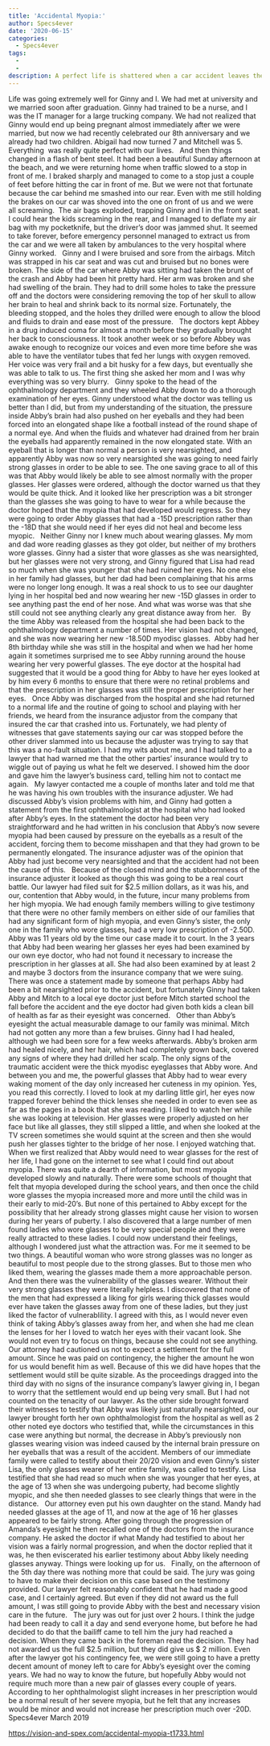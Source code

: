```yaml
---
title: 'Accidental Myopia:'
author: Specs4ever
date: '2020-06-15'
categories:
  - Specs4ever
tags:
  - 
  - 
description: A perfect life is shattered when a car accident leaves their daughter with a serious brain injury and nearsightedness.
---
```

Life was going extremely well for Ginny and I. We had met at university and we married soon after graduation. Ginny had trained to be a nurse, and I was the IT manager for a large trucking company. We had not realized that Ginny would end up being pregnant almost immediately after we were married, but now we had recently celebrated our 8th anniversary and we already had two children. Abigail had now turned 7 and Mitchell was 5. Everything  was really quite perfect with our lives.
 
And then things changed in a flash of bent steel. It had been a beautiful Sunday afternoon at the beach, and we were returning home when traffic slowed to a stop in front of me. I braked sharply and managed to come to a stop just a couple of feet before hitting the car in front of me. But we were not that fortunate because the car behind me smashed into our rear. Even with me still holding the brakes on our car was shoved into the one on front of us and we were all screaming.  The air bags exploded, trapping Ginny and I in the front seat. I could hear the kids screaming in the rear, and I managed to deflate my air bag with my pocketknife, but the driver’s door was jammed shut. It seemed to take forever, before emergency personnel managed to extract us from the car and we were all taken by ambulances to the very hospital where Ginny worked.
 
Ginny and I were bruised and sore from the airbags. Mitch was strapped in his car seat and was cut and bruised but no bones were broken. The side of the car where Abby was sitting had taken the brunt of the crash and Abby had been hit pretty hard. Her arm was broken and she had swelling of the brain. They had to drill some holes to take the pressure off and the doctors were considering removing the top of her skull to allow her brain to heal and shrink back to its normal size. Fortunately, the bleeding stopped, and the holes they drilled were enough to allow the blood and fluids to drain and ease most of the pressure.
 
The doctors kept Abbey in a drug induced coma for almost a month before they gradually brought her back to consciousness. It took another week or so before Abbey was awake enough to recognize our voices and even more time before she was able to have the ventilator tubes that fed her lungs with oxygen removed. Her voice was very frail and a bit husky for a few days, but eventually she was able to talk to us. The first thing she asked her mom and I was why everything was so very blurry.
 
Ginny spoke to the head of the ophthalmology department and they wheeled Abby down to do a thorough examination of her eyes. Ginny understood what the doctor was telling us better than I did, but from my understanding of the situation, the pressure inside Abby’s brain had also pushed on her eyeballs and they had been forced into an elongated shape like a football instead of the round shape of a normal eye. And when the fluids and whatever had drained from her brain the eyeballs had apparently remained in the now elongated state. With an eyeball that is longer than normal a person is very nearsighted, and apparently Abby was now so very nearsighted she was going to need fairly strong glasses in order to be able to see. The one saving grace to all of this was that Abby would likely be able to see almost normally with the proper glasses. Her glasses were ordered, although the doctor warned us that they would be quite thick. And it looked like her prescription was a bit stronger than the glasses she was going to have to wear for a while because the doctor hoped that the myopia that had developed would regress. So they were going to order Abby glasses that had a -15D prescription rather than the -18D that she would need if her eyes did not heal and become less myopic.
 
Neither Ginny nor I knew much about wearing glasses. My mom and dad wore reading glasses as they got older, but neither of my brothers wore glasses. Ginny had a sister that wore glasses as she was nearsighted, but her glasses were not very strong, and Ginny figured that Lisa had read so much when she was younger that she had ruined her eyes. No one else in her family had glasses, but her dad had been complaining that his arms were no longer long enough. It was a real shock to us to see our daughter lying in her hospital bed and now wearing her new -15D glasses in order to see anything past the end of her nose. And what was worse was that she still could not see anything clearly any great distance away from her.
 
By the time Abby was released from the hospital she had been back to the ophthalmology department a number of times. Her vision had not changed, and she was now wearing her new -18.50D myodisc glasses.  Abby had her 8th birthday while she was still in the hospital and when we had her home again it sometimes surprised me to see Abby running around the house wearing her very powerful glasses. The eye doctor at the hospital had suggested that it would be a good thing for Abby to have her eyes looked at by him every 6 months to ensure that there were no retinal problems and that the prescription in her glasses was still the proper prescription for her eyes.
 
Once Abby was discharged from the hospital and she had returned to a normal life and the routine of going to school and playing with her friends, we heard from the insurance adjustor from the company that insured the car that crashed into us. Fortunately, we had plenty of witnesses that gave statements saying our car was stopped before the other driver slammed into us because the adjuster was trying to say that this was a no-fault situation. I had my wits about me, and I had talked to a lawyer that had warned me that the other parties’ insurance would try to wiggle out of paying us what he felt we deserved. I showed him the door and gave him the lawyer’s business card, telling him not to contact me again.
 
My lawyer contacted me a couple of months later and told me that he was having his own troubles with the insurance adjuster. We had discussed Abby’s vision problems with him, and Ginny had gotten a statement from the first ophthalmologist at the hospital who had looked after Abby’s eyes. In the statement the doctor had been very straightforward and he had written in his conclusion that Abby’s now severe myopia had been caused by pressure on the eyeballs as a result of the accident, forcing them to become misshapen and that they had grown to be permanently elongated. The insurance adjuster was of the opinion that Abby had just become very nearsighted and that the accident had not been the cause of this.
 
Because of the closed mind and the stubbornness of the insurance adjuster it looked as though this was going to be a real court battle. Our lawyer had filed suit for $2.5 million dollars, as it was his, and our, contention that Abby would, in the future, incur many problems from her high myopia. We had enough family members willing to give testimony that there were no other family members on either side of our families that had any significant form of high myopia, and even Ginny’s sister, the only one in the family who wore glasses, had a very low prescription of -2.50D.
 
Abby was 11 years old by the time our case made it to court. In the 3 years that Abby had been wearing her glasses her eyes had been examined by our own eye doctor, who had not found it necessary to increase the prescription in her glasses at all. She had also been examined by at least 2 and maybe 3 doctors from the insurance company that we were suing. There was once a statement made by someone that perhaps Abby had been a bit nearsighted prior to the accident, but fortunately Ginny had taken Abby and Mitch to a local eye doctor just before Mitch started school the fall before the accident and the eye doctor had given both kids a clean bill of health as far as their eyesight was concerned.
 
Other than Abby’s eyesight the actual measurable damage to our family was minimal. Mitch had not gotten any more than a few bruises. Ginny had I had healed, although we had been sore for a few weeks afterwards. Abby’s broken arm had healed nicely, and her hair, which had completely grown back, covered any signs of where they had drilled her scalp. The only signs of the traumatic accident were the thick myodisc eyeglasses that Abby wore. And between you and me, the powerful glasses that Abby had to wear every waking moment of the day only increased her cuteness in my opinion. Yes, you read this correctly. I loved to look at my darling little girl, her eyes now trapped forever behind the thick lenses she needed in order to even see as far as the pages in a book that she was reading. I liked to watch her while she was looking at television. Her glasses were properly adjusted on her face but like all glasses, they still slipped a little, and when she looked at the TV screen sometimes she would squint at the screen and then she would push her glasses tighter to the bridge of her nose. I enjoyed watching that.
 
When we first realized that Abby would need to wear glasses for the rest of her life, I had gone on the internet to see what I could find out about myopia. There was quite a dearth of information, but most myopia developed slowly and naturally. There were some schools of thought that felt that myopia developed during the school years, and then once the child wore glasses the myopia increased more and more until the child was in their early to mid-20’s. But none of this pertained to Abby except for the possibility that her already strong glasses might cause her vision to worsen during her years of puberty. I also discovered that a large number of men found ladies who wore glasses to be very special people and they were really attracted to these ladies. I could now understand their feelings, although I wondered just what the attraction was. For me it seemed to be two things. A beautiful woman who wore strong glasses was no longer as beautiful to most people due to the strong glasses. But to those men who liked them, wearing the glasses made them a more approachable person. And then there was the vulnerability of the glasses wearer. Without their very strong glasses they were literally helpless. I discovered that none of the men that had expressed a liking for girls wearing thick glasses would ever have taken the glasses away from one of these ladies, but they just liked the factor of vulnerablility. I agreed with this, as I would never even think of taking Abby’s glasses away from her, and when she had me clean the lenses for her I loved to watch her eyes with their vacant look. She would not even try to focus on things, because she could not see anything.
 
Our attorney had cautioned us not to expect a settlement for the full amount. Since he was paid on contingency, the higher the amount he won for us would benefit him as well. Because of this we did have hopes that the settlement would still be quite sizable. As the proceedings dragged into the third day with no signs of the insurance company’s lawyer giving in, I began to worry that the settlement would end up being very small. But I had not counted on the tenacity of our lawyer. As the other side brought forward their witnesses to testify that Abby was likely just naturally nearsighted, our lawyer brought forth her own ophthalmologist from the hospital as well as 2 other noted eye doctors who testified that, while the circumstances in this case were anything but normal, the decrease in Abby’s previously non glasses wearing vision was indeed caused by the internal brain pressure on her eyeballs that was a result of the accident. Members of our immediate family were called to testify about their 20/20 vision and even Ginny’s sister Lisa, the only glasses wearer of her entire family, was called to testify. Lisa testified that she had read so much when she was younger that her eyes, at the age of 13 when she was undergoing puberty, had become slightly myopic, and she then needed glasses to see clearly things that were in the distance. 
 
Our attorney even put his own daughter on the stand. Mandy had needed glasses at the age of 11, and now at the age of 16 her glasses appeared to be fairly strong. After going through the progression of Amanda’s eyesight he then recalled one of the doctors from the insurance company. He asked the doctor if what Mandy had testified to about her vision was a fairly normal progression, and when the doctor replied that it was, he then eviscerated his earlier testimony about Abby likely needing glasses anyway. Things were looking up for us.
 
Finally, on the afternoon of the 5th day there was nothing more that could be said. The jury was going to have to make their decision on this case based on the testimony provided. Our lawyer felt reasonably confident that he had made a good case, and I certainly agreed. But even if they did not award us the full amount, I was still going to provide Abby with the best and necessary vision care in the future.
 
The jury was out for just over 2 hours. I think the judge had been ready to call it a day and send everyone home, but before he had decided to do that the bailiff came to tell him the jury had reached a decision. When they came back in the foreman read the decision. They had not awarded us the full $2.5 million, but they did give us $ 2 million. Even after the lawyer got his contingency fee, we were still going to have a pretty decent amount of money left to care for Abby’s eyesight over the coming years. We had no way to know the future, but hopefully Abby would not require much more than a new pair of glasses every couple of years. According to her ophthalmologist slight increases in her prescription would be a normal result of her severe myopia, but he felt that any increases would be minor and would not increase her prescription much over -20D.
 
Specs4ever
March 2019
 

https://vision-and-spex.com/accidental-myopia-t1733.html